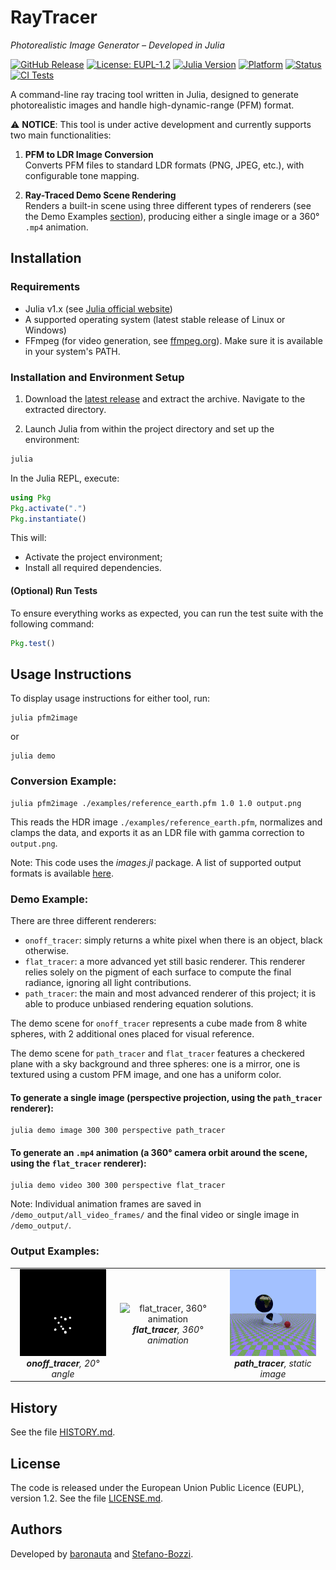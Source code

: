 # RayTracer
_Photorealistic Image Generator – Developed in Julia_

[![GitHub Release](https://img.shields.io/github/v/release/baronauta/RayTracer)](https://github.com/baronauta/RayTracer/releases)
[![License: EUPL-1.2](https://img.shields.io/badge/license-EUPL%201.2-blue.svg)](https://github.com/baronauta/RayTracer/blob/master/LICENSE.md)
[![Julia Version](https://img.shields.io/badge/Julia-1.x-purple.svg)](https://julialang.org/)
[![Platform](https://img.shields.io/badge/OS-Linux%20%7C%20Windows-green.svg)](https://github.com/baronauta/RayTracer#requirements)
[![Status](https://img.shields.io/badge/status-active--development-yellow.svg)](https://github.com/baronauta/RayTracer)
[![CI Tests](https://github.com/baronauta/RayTracer/actions/workflows/action.yml/badge.svg)](https://github.com/baronauta/RayTracer/actions/workflows/action.yml)


A command-line ray tracing tool written in Julia, designed to generate photorealistic images and handle high-dynamic-range (PFM) format.

⚠️ **NOTICE**: This tool is under active development and currently supports two main functionalities:

1. **PFM to LDR Image Conversion**  
   Converts PFM files to standard LDR formats (PNG, JPEG, etc.), with configurable tone mapping.

2. **Ray-Traced Demo Scene Rendering**  
   Renders a built-in scene using three different types of renderers (see the Demo Examples [section](?tab=readme-ov-file#demo-example)), producing either a single image or a 360° `.mp4` animation.

## Installation
### Requirements
- Julia v1.x (see [Julia official website](https://julialang.org/))
- A supported operating system (latest stable release of Linux or Windows)
- FFmpeg (for video generation, see [ffmpeg.org](https://ffmpeg.org/)). Make sure it is available in your system's PATH.

### Installation and Environment Setup

1. Download the [latest release](https://github.com/baronauta/RayTracer/releases/tag/v0.3.0) and extract the archive. Navigate to the extracted directory.

2. Launch Julia from within the project directory and set up the environment:

```bash
julia
```

In the Julia REPL, execute:

```julia
using Pkg
Pkg.activate(".")
Pkg.instantiate()
```

This will:
- Activate the project environment;
- Install all required dependencies.

#### (Optional) Run Tests
To ensure everything works as expected, you can run the test suite with the following command:

```julia
Pkg.test()
```

## Usage Instructions
To display usage instructions for either tool, run:
```
julia pfm2image
``` 
or 
```
julia demo
```

### Conversion Example:
```
julia pfm2image ./examples/reference_earth.pfm 1.0 1.0 output.png
```

This reads the HDR image `./examples/reference_earth.pfm`, normalizes and clamps the data, and exports it as an LDR file with gamma correction to `output.png`.

Note: This code uses the _images.jl_ package. A list of supported output formats is available [here](https://github.com/JuliaIO/ImageIO.jl).

### Demo Example:
There are three different renderers:
- `onoff_tracer`: simply returns a white pixel when there is an object, black otherwise.
- `flat_tracer`: a more advanced yet still basic renderer. This renderer relies solely on the pigment of each surface to compute the final radiance, ignoring all light contributions.
- `path_tracer`: the main and most advanced renderer of this project; it is able to produce unbiased rendering equation solutions.

The demo scene for `onoff_tracer` represents a cube made from 8 white spheres, with 2 additional ones placed for visual reference.

The demo scene for `path_tracer` and `flat_tracer` features a checkered plane with a sky background and three spheres: one is a mirror, one is textured using a custom PFM image, and one has a uniform color.

#### To generate a single image (perspective projection, using the `path_tracer` renderer):
  ```
  julia demo image 300 300 perspective path_tracer
  ```

#### To generate an `.mp4` animation (a 360° camera orbit around the scene, using the `flat_tracer` renderer):
  ```
  julia demo video 300 300 perspective flat_tracer
  ```
  Note: Individual animation frames are saved in `/demo_output/all_video_frames/` and the final video or single image in `/demo_output/`.

### Output Examples:
<table width="100%">
  <tr>
    <td align="center" width="33%">
      <img src="./examples/reference_demo_onoff.png" alt="onoff_tracer, 20° angle" width="90%"><br>
      <em><strong>onoff_tracer</strong>, 20° angle</em>
    </td>
    <td align="center" width="33%">
      <img src="./examples/reference_demo_flat_video.gif" alt="flat_tracer, 360° animation" width="90%"><br>
      <em><strong>flat_tracer</strong>, 360° animation</em>
    </td>
    <td align="center" width="33%">
      <img src="./examples/reference_demo_path.png" alt="path_tracer, static image" width="90%"><br>
      <em><strong>path_tracer</strong>, static image</em>
    </td>
  </tr>
</table>




## History
See the file [HISTORY.md](https://github.com/baronauta/RayTracer/blob/master/HISTORY.md).

## License
The code is released under the European Union Public Licence (EUPL), version 1.2. See the file [LICENSE.md](./LICENSE.md).

## Authors
Developed by [baronauta](https://github.com/baronauta) and [Stefano-Bozzi](https://github.com/Stefano-Bozzi).
